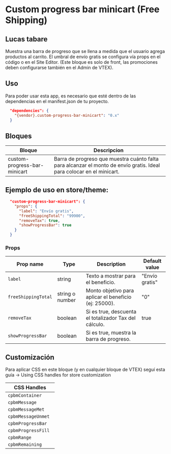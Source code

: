 
# Custom progress bar minicart (Free Shipping)
## Lucas tabare

Muestra una barra de progreso que se llena a medida que el usuario agrega productos al carrito.
El umbral de envío gratis se configura vía props en el código o en el Site Editor.
(Este bloque es solo de front, las promociones deben configurarse también en el Admin de VTEX).

## Uso

Para poder usar esta app, es necesario que esté dentro de las dependencias en el manifest.json de tu proyecto.

```json
  "dependencies": {
    "{vendor}.custom-progress-bar-minicart": "0.x"
  }
```

## Bloques
| Bloque     |  Descripcion | 
| ---------- | ---------- |
| custom-progress-bar-minicart | Barra de progreso que muestra cuánto falta para alcanzar el monto de envío gratis. Ideal para colocar en el minicart. |

## Ejemplo de uso en store/theme:

```json
  "custom-progress-bar-minicart": {
    "props": {
      "label": "Envío gratis",
      "freeShippingTotal": "99900",
      "removeTax": true,
      "showProgressBar": true
    }
  }
```

### Props
| Prop name         | Type            | Description                                                    | Default value   |
| ----------------- | --------------- | -------------------------------------------------------------- | --------------- |
| `label`           | string          | Texto a mostrar para el beneficio.                             | "Envío gratis"  |
| `freeShippingTotal` | string o number | Monto objetivo para aplicar el beneficio (ej: 25000).          | "0"             |
| `removeTax`       | boolean         | Si es true, descuenta el totalizador Tax del cálculo.          | true            |
| `showProgressBar` | boolean         | Si es true, muestra la barra de progreso.   

## Customización

Para aplicar CSS en este bloque (y en cualquier bloque de VTEX) seguí esta guía → Using CSS handles for store customization

| CSS Handles |
| --- |
| `cpbmContainer` |
| `cpbmMessage `|
| `cpbmMessageMet `|
| `cpbmMessageUnmet `|
| `cpbmProgressBar `|
| `cpbmProgressFill `|
| `cpbmRange` |
| `cpbmRemaining `|